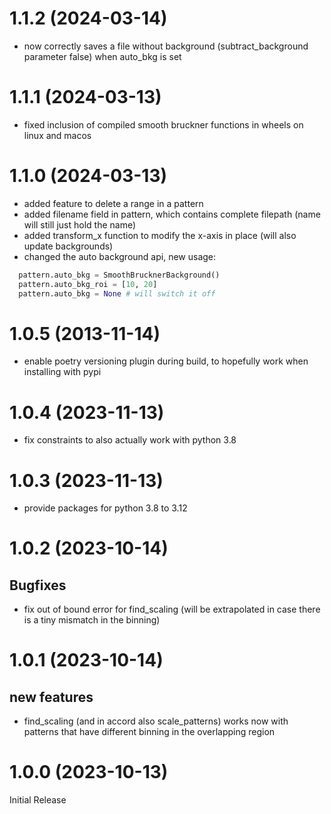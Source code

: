 # 1.1.2 (2024-03-14)

- now correctly saves a file without background (subtract_background parameter false) when auto_bkg is set

# 1.1.1 (2024-03-13)

- fixed inclusion of compiled smooth bruckner functions in wheels on linux and macos

# 1.1.0 (2024-03-13)

- added feature to delete a range in a pattern
- added filename field in pattern, which contains complete filepath (name will still just hold the name)
- added transform_x function to modify the x-axis in place (will also update backgrounds)
- changed the auto background api, new usage:
```python
  pattern.auto_bkg = SmoothBrucknerBackground()
  pattern.auto_bkg_roi = [10, 20]
  pattern.auto_bkg = None # will switch it off
```

# 1.0.5 (2013-11-14)

- enable poetry versioning plugin during build, to hopefully work when installing with pypi

# 1.0.4 (2023-11-13)

 - fix constraints to also actually work with python 3.8

# 1.0.3 (2023-11-13)

- provide packages for python 3.8 to 3.12

# 1.0.2 (2023-10-14)

## Bugfixes
- fix out of bound error for find_scaling (will be extrapolated in case there is a tiny mismatch in the binning)

# 1.0.1 (2023-10-14)

## new features
- find_scaling (and in accord also scale_patterns) works now with patterns that have different binning in the 
  overlapping region

# 1.0.0 (2023-10-13)

Initial Release